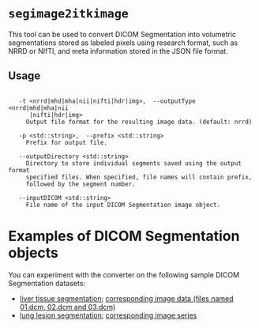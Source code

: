 # `segimage2itkimage`

This tool can be used to convert DICOM Segmentation into volumetric segmentations stored as labeled pixels using research format, such as NRRD or NIfTI, and meta information stored in the JSON file format.

## Usage

```

   -t <nrrd|mhd|mha|nii|nifti|hdr|img>,  --outputType <nrrd|mhd|mha|nii
      |nifti|hdr|img>
     Output file format for the resulting image data. (default: nrrd)

   -p <std::string>,  --prefix <std::string>
     Prefix for output file.

   --outputDirectory <std::string>
     Directory to store individual segments saved using the output format
     specified files. When specified, file names will contain prefix,
     followed by the segment number.

   --inputDICOM <std::string>
     File name of the input DICOM Segmentation image object.
```

# Examples of DICOM Segmentation objects

You can experiment with the converter on the following sample DICOM Segmentation datasets:
* [liver tissue segmentation](https://github.com/QIICR/dcmqi/raw/master/data/ct-3slice/liver.dcm); [corresponding image data (files named 01.dcm, 02.dcm and 03.dcm)](https://github.com/QIICR/dcmqi/tree/master/data/ct-3slice)
* [lung lesion segmentation](http://slicer.kitware.com/midas3/download/item/245783/legacy.dcm); [corresponding image series](http://slicer.kitware.com/midas3/download/item/245513/LIDC-IDRI-0314-CT.zip)